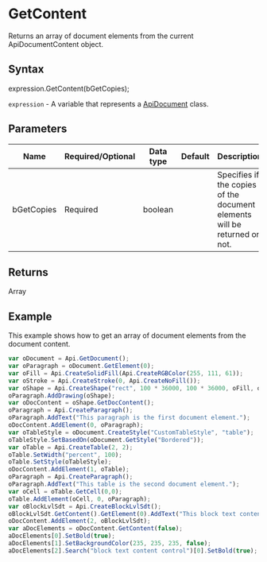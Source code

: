 # GetContent

Returns an array of document elements from the current ApiDocumentContent object.

## Syntax

expression.GetContent(bGetCopies);

`expression` - A variable that represents a [ApiDocument](../ApiDocument.md) class.

## Parameters

| **Name** | **Required/Optional** | **Data type** | **Default** | **Description** |
| ------------- | ------------- | ------------- | ------------- | ------------- |
| bGetCopies | Required | boolean |  | Specifies if the copies of the document elements will be returned or not. |

## Returns

Array

## Example

This example shows how to get an array of document elements from the document content.

```javascript
var oDocument = Api.GetDocument();
var oParagraph = oDocument.GetElement(0);
var oFill = Api.CreateSolidFill(Api.CreateRGBColor(255, 111, 61));
var oStroke = Api.CreateStroke(0, Api.CreateNoFill());
var oShape = Api.CreateShape("rect", 100 * 36000, 100 * 36000, oFill, oStroke);
oParagraph.AddDrawing(oShape);
var oDocContent = oShape.GetDocContent();
oParagraph = Api.CreateParagraph();
oParagraph.AddText("This paragraph is the first document element.");
oDocContent.AddElement(0, oParagraph);
var oTableStyle = oDocument.CreateStyle("CustomTableStyle", "table");
oTableStyle.SetBasedOn(oDocument.GetStyle("Bordered"));
var oTable = Api.CreateTable(2, 2);
oTable.SetWidth("percent", 100);
oTable.SetStyle(oTableStyle);
oDocContent.AddElement(1, oTable);
oParagraph = Api.CreateParagraph();
oParagraph.AddText("This table is the second document element.");
var oCell = oTable.GetCell(0,0);
oTable.AddElement(oCell, 0, oParagraph);
var oBlockLvlSdt = Api.CreateBlockLvlSdt();
oBlockLvlSdt.GetContent().GetElement(0).AddText("This block text content control is the third document element.");
oDocContent.AddElement(2, oBlockLvlSdt);
var aDocElements = oDocContent.GetContent(false);
aDocElements[0].SetBold(true);
aDocElements[1].SetBackgroundColor(235, 235, 235, false);
aDocElements[2].Search("block text content control")[0].SetBold(true);
```

